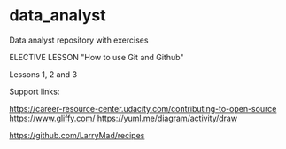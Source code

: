 # data_analyst
Data analyst repository with exercises

ELECTIVE LESSON
"How to use Git and Github"

Lessons 1, 2 and 3

Support links:


https://career-resource-center.udacity.com/contributing-to-open-source
https://www.gliffy.com/
https://yuml.me/diagram/activity/draw

https://github.com/LarryMad/recipes
